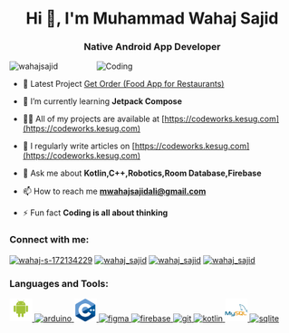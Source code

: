 <h1 align="center">Hi 👋, I'm Muhammad Wahaj Sajid</h1> 
<h3 align="center">Native Android App Developer</h3> 
<img align = "right" alt = "Coding" width = "350" src = "https://i.pinimg.com/originals/81/17/8b/81178b47a8598f0c81c4799f2cdd4057.gif">
<p align="left"> <img src="https://komarev.com/ghpvc/?username=wahajsajid&label=Profile%20views&color=0e75b6&style=flat" alt="wahajsajid" /> </p>

- 🔭 Latest Project [Get Order (Food App for Restaurants)](https://github.com/WahajSajid/Food-App-for-Restaurants)

- 🌱 I’m currently learning **Jetpack Compose**  

- 👨‍💻 All of my projects are available at [https://codeworks.kesug.com](https://codeworks.kesug.com) 

- 📝 I regularly write articles on [https://codeworks.kesug.com](https://codeworks.kesug.com) 

- 💬 Ask me about **Kotlin,C++,Robotics,Room Database,Firebase**

- 📫 How to reach me **mwahajsajidali@gmail.com**

- ⚡ Fun fact **Coding is all about thinking** 

<h3 align="left">Connect with me:</h3>
<p align="left">
<a href="https://linkedin.com/in/wahaj-s-172134229" target="blank"><img align="center" src="https://raw.githubusercontent.com/rahuldkjain/github-profile-readme-generator/master/src/images/icons/Social/linked-in-alt.svg" alt="wahaj-s-172134229" height="30" width="40" /></a>
<a href="https://fb.com/wahaj_sajid" target="blank"><img align="center" src="https://raw.githubusercontent.com/rahuldkjain/github-profile-readme-generator/master/src/images/icons/Social/facebook.svg" alt="wahaj_sajid" height="30" width="40" /></a>
<a href="https://instagram.com/wahaj_sajid" target="blank"><img align="center" src="https://raw.githubusercontent.com/rahuldkjain/github-profile-readme-generator/master/src/images/icons/Social/instagram.svg" alt="wahaj_sajid" height="30" width="40" /></a>
<a href="https://www.leetcode.com/wahaj_sajid" target="blank"><img align="center" src="https://raw.githubusercontent.com/rahuldkjain/github-profile-readme-generator/master/src/images/icons/Social/leet-code.svg" alt="wahaj_sajid" height="30" width="40" /></a>
</p>

<h3 align="left">Languages and Tools:</h3>
<p align="left"> <a href="https://developer.android.com" target="_blank" rel="noreferrer"> <img src="https://raw.githubusercontent.com/devicons/devicon/master/icons/android/android-original-wordmark.svg" alt="android" width="40" height="40"/> </a> <a href="https://www.arduino.cc/" target="_blank" rel="noreferrer"> <img src="https://cdn.worldvectorlogo.com/logos/arduino-1.svg" alt="arduino" width="40" height="40"/> </a> <a href="https://www.w3schools.com/cpp/" target="_blank" rel="noreferrer"> <img src="https://raw.githubusercontent.com/devicons/devicon/master/icons/cplusplus/cplusplus-original.svg" alt="cplusplus" width="40" height="40"/> </a> <a href="https://www.figma.com/" target="_blank" rel="noreferrer"> <img src="https://www.vectorlogo.zone/logos/figma/figma-icon.svg" alt="figma" width="40" height="40"/> </a> <a href="https://firebase.google.com/" target="_blank" rel="noreferrer"> <img src="https://www.vectorlogo.zone/logos/firebase/firebase-icon.svg" alt="firebase" width="40" height="40"/> </a> <a href="https://git-scm.com/" target="_blank" rel="noreferrer"> <img src="https://www.vectorlogo.zone/logos/git-scm/git-scm-icon.svg" alt="git" width="40" height="40"/> </a> <a href="https://kotlinlang.org" target="_blank" rel="noreferrer"> <img src="https://www.vectorlogo.zone/logos/kotlinlang/kotlinlang-icon.svg" alt="kotlin" width="40" height="40"/> </a> <a href="https://www.mysql.com/" target="_blank" rel="noreferrer"> <img src="https://raw.githubusercontent.com/devicons/devicon/master/icons/mysql/mysql-original-wordmark.svg" alt="mysql" width="40" height="40"/> </a> <a href="https://www.sqlite.org/" target="_blank" rel="noreferrer"> <img src="https://www.vectorlogo.zone/logos/sqlite/sqlite-icon.svg" alt="sqlite" width="40" height="40"/> </a> </p>
